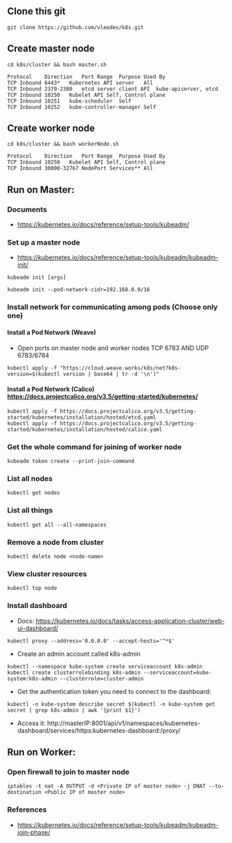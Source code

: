 ## Clone this git
```
git clone https://github.com/vleedev/k8s.git
```
## Create master node
```
cd k8s/cluster && bash master.sh
```
```
Protocol	Direction	Port Range	Purpose	Used By
TCP	Inbound	6443*	Kubernetes API server	All
TCP	Inbound	2379-2380	etcd server client API	kube-apiserver, etcd
TCP	Inbound	10250	Kubelet API	Self, Control plane
TCP	Inbound	10251	kube-scheduler	Self
TCP	Inbound	10252	kube-controller-manager	Self
```
## Create worker node
```
cd k8s/cluster && bash workerNode.sh
```
```
Protocol	Direction	Port Range	Purpose	Used By
TCP	Inbound	10250	Kubelet API	Self, Control plane
TCP	Inbound	30000-32767	NodePort Services**	All
```
## Run on Master:
  ### Documents
  - https://kubernetes.io/docs/reference/setup-tools/kubeadm/
  ### Set up a master node
  - https://kubernetes.io/docs/reference/setup-tools/kubeadm/kubeadm-init/
  ```
  kubeadm init [args]
  ```
  ```
  kubeadm init --pod-network-cidr=192.168.0.0/16
  ```
  ### Install network for communicating among pods (Choose only one)
  #### Install a Pod Network (Weave)
  - Open ports on master node and worker nodes TCP 6783 AND UDP 6783/6784
  ```
  kubectl apply -f "https://cloud.weave.works/k8s/net?k8s-version=$(kubectl version | base64 | tr -d '\n')"
  ```
  #### Install a Pod Network (Calico) https://docs.projectcalico.org/v3.5/getting-started/kubernetes/
  ```
  kubectl apply -f https://docs.projectcalico.org/v3.5/getting-started/kubernetes/installation/hosted/etcd.yaml
  kubectl apply -f https://docs.projectcalico.org/v3.5/getting-started/kubernetes/installation/hosted/calico.yaml
  ```
  ### Get the whole command for joining of worker node
  ```
  kubeadm token create --print-join-command
  ```
  ### List all nodes
  ```
  kubectl get nodes
  ```
  ### List all things
  ```
  kubectl get all --all-namespaces
  ```
  ### Remove a node from cluster
  ```
  kubectl delete node <node-name>
  ```
  ### View cluster resources
  ```
  kubectl top node
  ```
  ### Install dashboard
  - Docs: https://kubernetes.io/docs/tasks/access-application-cluster/web-ui-dashboard/
  ```
  kubectl proxy --address='0.0.0.0' --accept-hosts='^*$'
  ```
  - Create an admin account called k8s-admin
  ```
  kubectl --namespace kube-system create serviceaccount k8s-admin
  kubectl create clusterrolebinding k8s-admin --serviceaccount=kube-system:k8s-admin --clusterrole=cluster-admin
  ```
  - Get the authentication token you need to connect to the dashboard:
  ```
  kubectl -n kube-system describe secret $(kubectl -n kube-system get secret | grep k8s-admin | awk '{print $1}')
  ```
  - Access it:
  http://masterIP:8001/api/v1/namespaces/kubernetes-dashboard/services/https:kubernetes-dashboard:/proxy/
## Run on Worker:
  ### Open firewall to join to master node
  ```
  iptables -t nat -A OUTPUT -d <Private IP of master node> -j DNAT --to-destination <Public IP of master node>
  ```
  ### References
  - https://kubernetes.io/docs/reference/setup-tools/kubeadm/kubeadm-join-phase/
